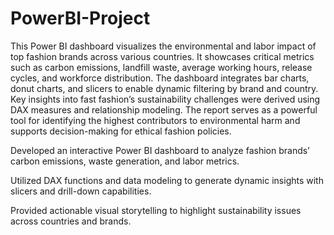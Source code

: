 # PowerBI-Project

This Power BI dashboard visualizes the environmental and labor impact of top fashion brands across various countries. It showcases critical metrics such as carbon emissions, landfill waste, average working hours, release cycles, and workforce distribution. The dashboard integrates bar charts, donut charts, and slicers to enable dynamic filtering by brand and country. Key insights into fast fashion’s sustainability challenges were derived using DAX measures and relationship modeling. The report serves as a powerful tool for identifying the highest contributors to environmental harm and supports decision-making for ethical fashion policies.

Developed an interactive Power BI dashboard to analyze fashion brands’ carbon emissions, waste generation, and labor metrics.

Utilized DAX functions and data modeling to generate dynamic insights with slicers and drill-down capabilities.

Provided actionable visual storytelling to highlight sustainability issues across countries and brands.

